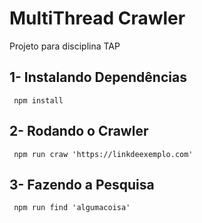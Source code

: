 # MultiThread Crawler

Projeto para disciplina TAP

## 1- Instalando Dependências

```
 npm install
```

## 2- Rodando o Crawler

```
 npm run craw 'https://linkdeexemplo.com'
```

## 3- Fazendo a Pesquisa

```
 npm run find 'algumacoisa'
```